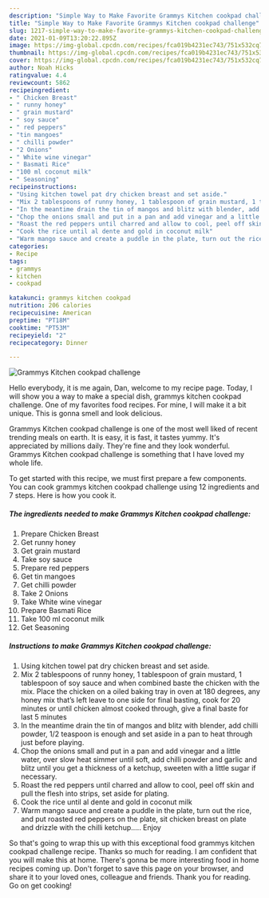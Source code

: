 ```yaml
---
description: "Simple Way to Make Favorite Grammys Kitchen cookpad challenge"
title: "Simple Way to Make Favorite Grammys Kitchen cookpad challenge"
slug: 1217-simple-way-to-make-favorite-grammys-kitchen-cookpad-challenge
date: 2021-01-09T13:20:22.895Z
image: https://img-global.cpcdn.com/recipes/fca019b4231ec743/751x532cq70/grammys-kitchen-cookpad-challenge-recipe-main-photo.jpg
thumbnail: https://img-global.cpcdn.com/recipes/fca019b4231ec743/751x532cq70/grammys-kitchen-cookpad-challenge-recipe-main-photo.jpg
cover: https://img-global.cpcdn.com/recipes/fca019b4231ec743/751x532cq70/grammys-kitchen-cookpad-challenge-recipe-main-photo.jpg
author: Noah Hicks
ratingvalue: 4.4
reviewcount: 5862
recipeingredient:
- " Chicken Breast"
- " runny honey"
- " grain mustard"
- " soy sauce"
- " red peppers"
- "tin mangoes"
- " chilli powder"
- "2 Onions"
- " White wine vinegar"
- " Basmati Rice"
- "100 ml coconut milk"
- " Seasoning"
recipeinstructions:
- "Using kitchen towel pat dry chicken breast and set aside."
- "Mix 2 tablespoons of runny honey, 1 tablespoon of grain mustard, 1 tablespoon of soy sauce and when combined baste the chicken with the mix. Place the chicken on a oiled baking tray in oven at 180 degrees, any honey mix that’s left leave to one side for final basting, cook for 20 minutes or until chicken almost cooked through, give a final baste for last 5 minutes"
- "In the meantime drain the tin of mangos and blitz with blender, add chilli powder, 1/2 teaspoon is enough and set aside in a pan to heat through just before playing."
- "Chop the onions small and put in a pan and add vinegar and a little water, over slow heat simmer until soft, add chilli powder and garlic and blitz until you get a thickness of a ketchup, sweeten with a little sugar if necessary."
- "Roast the red peppers until charred and allow to cool, peel off skin and pull the flesh into strips, set aside for plating."
- "Cook the rice until al dente and gold in coconut milk"
- "Warm mango sauce and create a puddle in the plate, turn out the rice, and put roasted red peppers on the plate, sit chicken breast on plate and drizzle with the chilli ketchup..... Enjoy"
categories:
- Recipe
tags:
- grammys
- kitchen
- cookpad

katakunci: grammys kitchen cookpad 
nutrition: 206 calories
recipecuisine: American
preptime: "PT18M"
cooktime: "PT53M"
recipeyield: "2"
recipecategory: Dinner

---
```



![Grammys Kitchen cookpad challenge](https://img-global.cpcdn.com/recipes/fca019b4231ec743/751x532cq70/grammys-kitchen-cookpad-challenge-recipe-main-photo.jpg)

Hello everybody, it is me again, Dan, welcome to my recipe page. Today, I will show you a way to make a special dish, grammys kitchen cookpad challenge. One of my favorites food recipes. For mine, I will make it a bit unique. This is gonna smell and look delicious.



Grammys Kitchen cookpad challenge is one of the most well liked of recent trending meals on earth. It is easy, it is fast, it tastes yummy. It's appreciated by millions daily. They're fine and they look wonderful. Grammys Kitchen cookpad challenge is something that I have loved my whole life.


To get started with this recipe, we must first prepare a few components. You can cook grammys kitchen cookpad challenge using 12 ingredients and 7 steps. Here is how you cook it.

<!--inarticleads1-->

##### The ingredients needed to make Grammys Kitchen cookpad challenge:

1. Prepare  Chicken Breast
1. Get  runny honey
1. Get  grain mustard
1. Take  soy sauce
1. Prepare  red peppers
1. Get tin mangoes
1. Get  chilli powder
1. Take 2 Onions
1. Take  White wine vinegar
1. Prepare  Basmati Rice
1. Take 100 ml coconut milk
1. Get  Seasoning




<!--inarticleads2-->

##### Instructions to make Grammys Kitchen cookpad challenge:

1. Using kitchen towel pat dry chicken breast and set aside.
1. Mix 2 tablespoons of runny honey, 1 tablespoon of grain mustard, 1 tablespoon of soy sauce and when combined baste the chicken with the mix. Place the chicken on a oiled baking tray in oven at 180 degrees, any honey mix that’s left leave to one side for final basting, cook for 20 minutes or until chicken almost cooked through, give a final baste for last 5 minutes
1. In the meantime drain the tin of mangos and blitz with blender, add chilli powder, 1/2 teaspoon is enough and set aside in a pan to heat through just before playing.
1. Chop the onions small and put in a pan and add vinegar and a little water, over slow heat simmer until soft, add chilli powder and garlic and blitz until you get a thickness of a ketchup, sweeten with a little sugar if necessary.
1. Roast the red peppers until charred and allow to cool, peel off skin and pull the flesh into strips, set aside for plating.
1. Cook the rice until al dente and gold in coconut milk
1. Warm mango sauce and create a puddle in the plate, turn out the rice, and put roasted red peppers on the plate, sit chicken breast on plate and drizzle with the chilli ketchup..... Enjoy




So that's going to wrap this up with this exceptional food grammys kitchen cookpad challenge recipe. Thanks so much for reading. I am confident that you will make this at home. There's gonna be more interesting food in home recipes coming up. Don't forget to save this page on your browser, and share it to your loved ones, colleague and friends. Thank you for reading. Go on get cooking!
